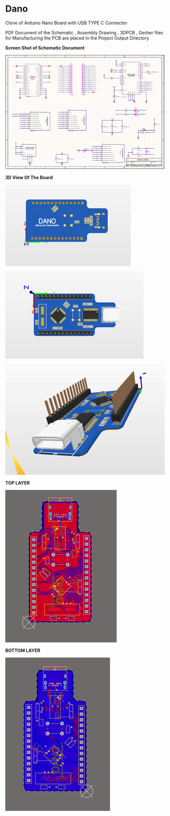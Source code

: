 # Dano
Clone of Arduino Nano Board with USB TYPE C Connector 


PDF Document of the Schematic , Assembly Drawing , 3DPCB , Gerber files for Manufacturing the PCB are placed in the Project Output Driectory


**Screen Shot of Schematic Document**

![plot](https://github.com/theonlyakhil/Dano/blob/main/Dano/Project%20Photos/Schematic.PNG)

**3D View Of The Board**

![plot](https://github.com/theonlyakhil/Dano/blob/main/Dano/Project%20Photos/bottom%20view.PNG)

![plot](https://github.com/theonlyakhil/Dano/blob/main/Dano/Project%20Photos/topview.PNG)

![plot](https://github.com/theonlyakhil/Dano/blob/main/Dano/Project%20Photos/isoview.PNG)

**TOP LAYER**

![plot](https://github.com/theonlyakhil/Dano/blob/main/Dano/Project%20Photos/toplayer.PNG)

**BOTTOM LAYER**

![plot](https://github.com/theonlyakhil/Dano/blob/main/Dano/Project%20Photos/bottomlayer.PNG)


